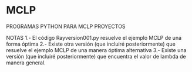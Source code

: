 # MCLP
PROGRAMAS PYTHON PARA MCLP PROYECTOS

NOTAS
1.- El código Rayversion001.py resuelve el ejemplo MCLP de una forma óptima
2.- Existe otra versión (que incluiré posteriormente) que resuelve el ejemplo MCLP de una manera óptima alternativa
3.- Existe una versión (que incluiré posteriormente) que encuentra el valor de lambda de manera general.
